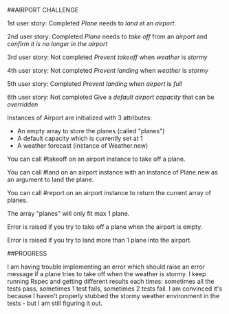 ##AIRPORT CHALLENGE

1st user story: Completed
*Plane* needs to *land* at an *airport*.

2nd user story: Completed
*Plane* needs to *take off* from an *airport*
and *confirm it is no longer in the airport*

3rd user story: Not completed
*Prevent takeoff* when *weather* is *stormy*

4th user story: Not completed
*Prevent landing* when *weather* is *stormy*

5th user story: Completed
*Prevent landing* when *airport* is *full*

6th user story: Not completed
Give a *default* *airport capacity* that can be *overridden*

Instances of Airport are initialized with 3 attributes:
- An empty array to store the planes (called "planes")
- A default capacity which is currently set at 1
- A weather forecast (instance of Weather.new)

You can call #takeoff on an airport instance to take off a plane.

You can call #land on an airport instance with an instance of Plane.new as an argument to land the plane.

You can call #report on an airport instance to return the current array of planes.

The array "planes" will only fit max 1 plane.

Error is raised if you try to take off a plane when the airport is empty.

Error is raised if you try to land more than 1 plane into the airport.

##PROGRESS

I am having trouble implementing an error which should raise an error message if a plane tries to take off when the weather is stormy. I keep running Rspec and getting different results each times: sometimes all the tests pass, sometimes 1 test fails, sometimes 2 tests fail. I am convinced it's because I haven't properly stubbed the stormy weather environment in the tests - but I am still figuring it out.
